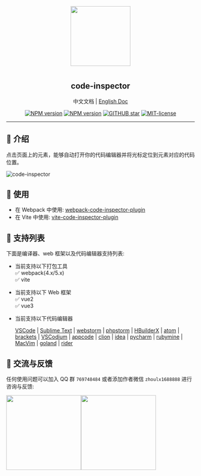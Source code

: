 <div align="center">
<img src="https://user-images.githubusercontent.com/73059627/230129140-6e7a7eb7-4c78-4a58-b4aa-fcb7c2a6c95f.png" width=160px" style="margin-bottom: 12px;" />

<p align="center">
  <h2>code-inspector</h2>
  <span>中文文档</span> |
  <a href="https://github.com/zh-lx/code-inspector/blob/main/docs/README-EN.md">English Doc</a>
</p>

[![NPM version](https://img.shields.io/npm/v/webpack-code-inspector-plugin/latest?label=webpack-code-inspector-plugin&style=plastic)](https://www.npmjs.com/package/webpack-code-inspector-plugin)
[![NPM version](https://img.shields.io/npm/v/vite-code-inspector-plugin/latest?label=vite-code-inspector-plugin&style=plastic)](https://www.npmjs.com/package/vite-code-inspector-plugin)
[![GITHUB star](https://img.shields.io/github/stars/zh-lx/code-inspector.svg)](https://github.com/zh-lx/code-inspector)
[![MIT-license](https://img.shields.io/npm/l/code-inspector.svg)](https://opensource.org/licenses/MIT)

</div>

<hr />

## 📖 介绍

点击页面上的元素，能够自动打开你的代码编辑器并将光标定位到元素对应的代码位置。

![code-inspector](https://user-images.githubusercontent.com/73059627/227070438-6e40e112-6f1d-4f67-9f26-53986bff77c3.gif)

## 🌈 使用

- 在 Webpack 中使用: [webpack-code-inspector-plugin](https://github.com/zh-lx/code-inspector/blob/main/packages/webpack-plugin/README.md)
- 在 Vite 中使用: [vite-code-inspector-plugin](https://github.com/zh-lx/code-inspector/blob/main/packages/vite-plugin/README.md)

## 🎨 支持列表

下面是编译器、web 框架以及代码编辑器支持列表:

- 当前支持以下打包工具<br />
  ✅ webpack(4.x/5.x)<br />
  ✅ vite
- 当前支持以下 Web 框架<br />
  ✅ vue2<br />
  ✅ vue3
- 当前支持以下代码编辑器

  [VSCode](https://code.visualstudio.com/) | [Sublime Text](https://www.sublimetext.com/) | [webstorm](https://www.jetbrains.com/webstorm/) | [phpstorm](https://www.jetbrains.com/phpstorm/) | [HBuilderX](https://www.dcloud.io/hbuilderx.html) | [atom](https://atom.io/) | [brackets](https://brackets.io/) | [VSCodium](https://vscodium.com/) | [appcode](https://www.jetbrains.com/objc/) | [clion](https://www.jetbrains.com/clion/) | [idea](https://www.jetbrains.com/idea/) | [pycharm](https://www.jetbrains.com/pycharm/) | [rubymine](https://www.jetbrains.com/ruby/) | [MacVim](https://macvim-dev.github.io/macvim/) | [goland](https://www.jetbrains.com/go/) | [rider](https://www.jetbrains.com/rider/)

## 📧 交流与反馈

任何使用问题可以加入 QQ 群 `769748484` 或者添加作者微信 `zhoulx1688888` 进行咨询与反馈:

<div style="display: flex;">
  <img src="https://github.com/zh-lx/code-inspector/assets/73059627/b107aac0-0582-4392-b2c5-c375ccc4fedc" width="200" />
  <img src="https://user-images.githubusercontent.com/73059627/226233691-848b2a40-f1a9-414e-a80f-3fc6c6209eb1.png" width="200" />
</div>
